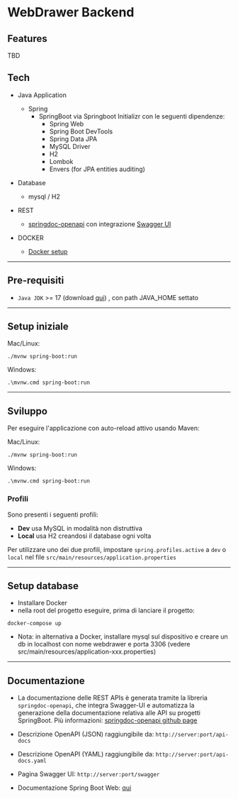 # WebDrawer Backend





## Features

TBD



## Tech

- Java Application
   - Spring
      - SpringBoot via Springboot Initializr con le seguenti dipendenze:
         - Spring Web
         - Spring Boot DevTools
         - Spring Data JPA
         - MySQL Driver
         - H2
         - Lombok
         - Envers (for JPA entities auditing)
- Database
    - mysql / H2
- REST
    - [springdoc-openapi](https://github.com/springdoc/springdoc-openapi) con integrazione [Swagger UI](https://github.com/swagger-api/swagger-ui)

- DOCKER
    - [Docker setup](#docker-setup)

---

## Pre-requisiti

- `Java JDK` >= 17 (download [qui](https://jdk.java.net/archive/)) , con path JAVA_HOME settato

---

## Setup iniziale

Mac/Linux:

```
./mvnw spring-boot:run
```

Windows:

```
.\mvnw.cmd spring-boot:run
```

---

## Sviluppo

Per eseguire l'applicazione con auto-reload attivo usando Maven:

Mac/Linux:

```
./mvnw spring-boot:run
```

Windows:

```
.\mvnw.cmd spring-boot:run
```

### Profili

Sono presenti i seguenti profili:
- **Dev** usa MySQL in modalità non distruttiva
- **Local** usa H2 creandosi il database ogni volta

Per utilizzare uno dei due profili, impostare `spring.profiles.active` a `dev` o `local` nel file `src/main/resources/application.properties`

---
## Setup database

- Installare Docker
- nella root del progetto eseguire, prima di lanciare il progetto:
```
docker-compose up
```

- Nota: in alternativa a Docker, installare mysql sul dispositivo e creare un db in localhost con nome webdrawer e porta 3306 (vedere src/main/resources/application-xxx.properties)
---

## Documentazione

- La documentazione delle REST APIs è generata tramite la libreria `springdoc-openapi`, che integra Swagger-UI e automatizza la generazione della documentazione relativa alle API su progetti SpringBoot. Più informazioni: [springdoc-openapi github page](https://github.com/springdoc/springdoc-openapi)

- Descrizione OpenAPI (JSON) raggiungibile da: `http://server:port/api-docs`
- Descrizione OpenAPI (YAML) raggiungibile da: `http://server:port/api-docs.yaml`
- Pagina Swagger UI: `http://server:port/swagger`


- Documentazione Spring Boot Web: [qui](https://docs.spring.io/spring-boot/docs/current/reference/htmlsingle/#web)


